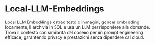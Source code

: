 # Local-LLM-Embeddings
Local LLM Embeddings estrae testo e immagini, genera embedding localmente, li archivia in SQL e usa un LLM per rispondere alle domande. Trova il contesto con similarità del coseno per un prompt engineering efficace, garantendo privacy e prestazioni senza dipendere dal cloud.
